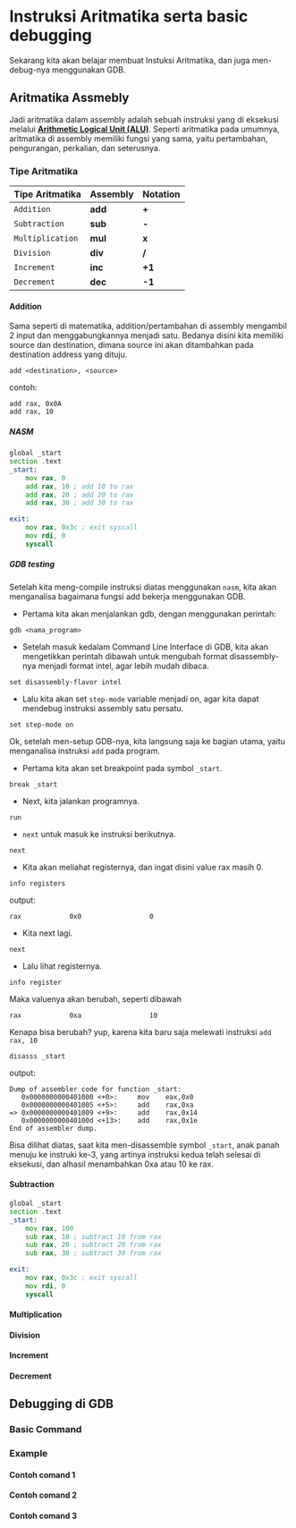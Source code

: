 # Instruksi Aritmatika serta basic debugging

Sekarang kita akan belajar membuat Instuksi Aritmatika, dan juga men-debug-nya menggunakan GDB.

## Aritmatika Assmebly
Jadi aritmatika dalam assembly adalah sebuah instruksi yang di eksekusi melalui [**Arithmetic Logical Unit (ALU)**](https://en.wikipedia.org/wiki/Arithmetic_logic_unit). Seperti aritmatika pada umumnya, aritmatika di assembly memiliki fungsi yang sama, yaitu pertambahan, pengurangan, perkalian, dan seterusnya.

### Tipe Aritmatika
| Tipe Aritmatika | Assembly | Notation |
| --------------- | -------- |----------|
| `Addition`      | **add**  | **+**    |
| `Subtraction`   | **sub**  | **-**    |
| `Multiplication`| **mul**  | **x**    |
| `Division`      | **div**  | **/**    |
| `Increment`     | **inc**  | **+1**   |
| `Decrement`     | **dec**  | **-1**   |

#### Addition
Sama seperti di matematika, addition/pertambahan di assembly mengambil 2 input dan menggabungkannya menjadi satu. Bedanya disini kita memiliki source dan destination, dimana source ini akan ditambahkan pada destination address yang dituju.
```
add <destination>, <source>
```
contoh:
```
add rax, 0x0A
add rax, 10
```
##### NASM
```asm
global _start
section .text
_start:
    mov rax, 0
    add rax, 10 ; add 10 to rax
    add rax, 20 ; add 20 to rax
    add rax, 30 ; add 30 to rax

exit:
    mov rax, 0x3c ; exit syscall
    mov rdi, 0
    syscall
```
##### GDB testing
Setelah kita meng-compile instruksi diatas menggunakan `nasm`, kita akan menganalisa bagaimana fungsi add bekerja menggunakan GDB.

- Pertama kita akan menjalankan gdb, dengan menggunakan perintah:
```
gdb <nama_program>
```
- Setelah masuk kedalam Command Line Interface di GDB, kita akan mengetikkan perintah dibawah untuk mengubah format disassembly-nya menjadi format intel, agar lebih mudah dibaca.
```
set disassembly-flavor intel
```
- Lalu kita akan set `step-mode` variable menjadi on, agar kita dapat mendebug instruksi assembly satu persatu.
```
set step-mode on
```
Ok, setelah men-setup GDB-nya, kita langsung saja ke bagian utama, yaitu menganalisa instruksi `add` pada program.

- Pertama kita akan set breakpoint pada symbol `_start`.
```
break _start
```
- Next, kita jalankan programnya.
```
run
```
- `next` untuk masuk ke instruksi berikutnya.
```
next
```
- Kita akan meliahat registernya, dan ingat disini value rax masih 0.
```
info registers
```
output:
```
rax            0x0                 0
```
- Kita next lagi.
```
next
```
- Lalu lihat registernya.
```
info register
```
Maka valuenya akan berubah, seperti dibawah
```
rax            0xa                 10
```
Kenapa bisa berubah? yup, karena kita baru saja melewati instruksi `add rax, 10`
```
disasss _start
```
output:
```
Dump of assembler code for function _start:
   0x0000000000401000 <+0>:     mov    eax,0x0
   0x0000000000401005 <+5>:     add    rax,0xa
=> 0x0000000000401009 <+9>:     add    rax,0x14
   0x000000000040100d <+13>:    add    rax,0x1e
End of assembler dump.
```
Bisa dilihat diatas, saat kita men-disassemble symbol `_start`, anak panah menuju ke instruki ke-3, yang artinya instruksi kedua telah selesai di eksekusi, dan alhasil menambahkan 0xa atau 10 ke rax.

#### Subtraction
```asm
global _start
section .text
_start:
    mov rax, 100
    sub rax, 10 ; subtract 10 from rax
    sub rax, 20 ; subtract 20 from rax
    sub rax, 30 ; subtract 30 from rax

exit:
    mov rax, 0x3c ; exit syscall
    mov rdi, 0
    syscall
```
#### Multiplication
#### Division
#### Increment
#### Decrement

## Debugging di GDB
### Basic Command
### Example
#### Contoh comand 1
#### Contoh comand 2
#### Contoh comand 3
